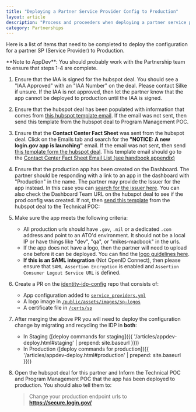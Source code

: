 ```yaml
---
title: "Deploying a Partner Service Provider Config to Production"
layout: article
description: "Process and proceeders when deploying a partner service provider config to production"
category: Partnerships
---
```


Here is a list of items that need to be completed to deploy the configuration for a partner SP (Service Provider) to Production.

<div class="usa-alert usa-alert--info">
  <div class="usa-alert__body">
    <p class="usa-alert__text" markdown="1">
      **Note to AppDev**: You should probably work with the Partnership team to ensure that steps 1-4 are complete.
    </p>
  </div>
</div>

1. Ensure that the IAA is signed for the hubspot deal. You should see a "IAA Approved" with an "IAA Number" on the deal. Please contact Silke if unsure. If the IAA is not approved, then let the partner know that the app cannot be deployed to production until the IAA is signed.

2. Ensure that the hubspot deal has been populated with information that comes from [this hubspot template email](https://app.hubspot.com/templates/5531666/edit/13393058). If the email was not sent, then send this template from the hubspot deal to Program Management POC.

3. Ensure that the **Contact Center Fact Sheet** was sent from the hubspot deal. Click on the Emails tab and search for the **"NOTICE: A new login.gov app is launching"** email. If the email was not sent, then send [this template form the hubspot deal](https://app.hubspot.com/templates/5531666/edit/9282726). This template email should go to the [Contact Center Fact Sheet Email List (see handbook appendix)](https://docs.google.com/document/d/1ZMpi7Gj-Og1dn-qUBfQHqLc1Im7rUzDmIxKn11DPJzk/edit#heading=h.2dv73pe5frx0)

4. Ensure that the production app has been created on the Dashboard. The partner should be responding with a link to an app in the dashboard with "Production" in the name. The partner may provide the Issuer for the app instead. In this case you can [search for the issuer here](https://dashboard.int.identitysandbox.gov/service_providers/all). You can also check the Dashboard Team URL on the hubspot deal to see if the prod config was created. If not, then [send this template](https://app.hubspot.com/templates/5531666/edit/12106190 ) from the hubspot deal to the Technical POC:

5. Make sure the app meets the following criteria:
    * All production urls should have `.gov`, `.mil` or a dedicated `.com` address and point to an ATO'd environment. It should not be a local IP or have things like "dev", "qa",  or "mikes-macbook" in the urls.
    * If the app does not have a logo, then the partner will need to upload one before it can be deployed. You can find the [logo guidelines here](https://developers.login.gov/design-guidelines/#agency-logo-guidelines).
    * **If this is an SAML integration** (Not OpenID Connect), then please ensure that `SAML Assertion Encryption` is enabled and `Assertion Consumer Logout Service URL` is defined.

6. Create a PR on the [identity-idp-config](https://github.com/18f/identity-idp-config) repo that consists of:
    * App configuration added to [`service_providers.yml`](https://github.com/18F/identity-idp-config/blob/master/service_providers.yml)
    * A logo image in [`/public/assets/images/sp-logos`](https://github.com/18F/identity-idp-config/tree/master/public/assets/images/sp-logos)
    * A certificate file in [`/certs/sp`](https://github.com/18F/identity-idp-config/tree/master/certs/sp)

7. After merging the above PR you will need to deploy the configuration change by migrating and recycling the IDP in **both**:
    - In Staging ([deploy commands for staging]({{ '/articles/appdev-deploy.html#staging' | prepend: site.baseurl }}))
    - In Production ([deploy commands for production]({{ '/articles/appdev-deploy.html#production' | prepend: site.baseurl }}))

8. Open the hubspot deal for this partner and Inform the Technical POC and Program Management POC that the app has been deployed to production. You should also tell them to:

    > Change your production endpoint urls to **https://secure.login.gov/**
